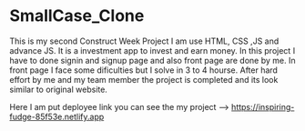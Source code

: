 # SmallCase_Clone
This is my second Construct Week  Project
I am use HTML, CSS ,JS and advance JS.
It is a investment app to invest and earn money. 
In this project I have to done signin and signup page and also front page are done by me.
In front page I face some dificulties but I solve in 3 to 4 hourse.
After hard effort by me and my team member the project is completed and its look similar to original website.

Here I am put  deployee link you can see the my project --> https://inspiring-fudge-85f53e.netlify.app

